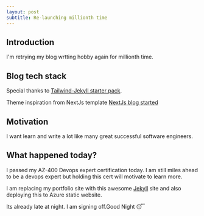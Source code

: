 ```yaml
---
layout: post
subtitle: Re-launching millionth time
---
```

## Introduction
I'm retrying my blog wrtting hobby again for millionth time.

## Blog tech stack

Special thanks to [Tailwind-Jekyll starter pack](https://mzrn.sh/2022/04/09/starting-a-blank-jekyll-site-with-tailwind-css-in-2022/). 

Theme inspiration from NextJs template [NextJs blog started](https://next-contentlayer.vercel.app/)


## Motivation 
I want learn and write a lot like many great successful software engineers.


## What happened today?

I passed my AZ-400 Devops expert certification today. I am still miles ahead to be a devops expert but holding this cert
will motivate to learn more.

I am replacing my portfolio site with this awesome [Jekyll](https://jekyllrb.com/) site and also deploying this to Azure static website.

Its already late at night. I am signing off.Good Night 😴